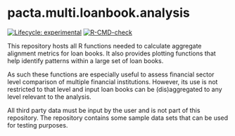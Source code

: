 
<!-- README.md is generated from README.Rmd. Please edit that file -->

# pacta.multi.loanbook.analysis

<!-- badges: start -->

[![Lifecycle:
experimental](https://img.shields.io/badge/lifecycle-experimental-orange.svg)](https://lifecycle.r-lib.org/articles/stages.html#experimental)
[![R-CMD-check](https://github.com/RMI-PACTA/pacta.multi.loanbook.analysis/actions/workflows/R.yml/badge.svg)](https://github.com/RMI-PACTA/pacta.multi.loanbook.analysis/actions/workflows/R.yml)
<!-- badges: end -->

This repository hosts all R functions needed to calculate aggregate
alignment metrics for loan books. It also provides plotting functions
that help identify patterns within a large set of loan books.

As such these functions are especially useful to assess financial sector
level comparison of multiple financial institutions. However, its use is
not restricted to that level and input loan books can be (dis)aggregated
to any level relevant to the analysis.

All third party data must be input by the user and is not part of this
repository. The repository contains some sample data sets that can be
used for testing purposes.
